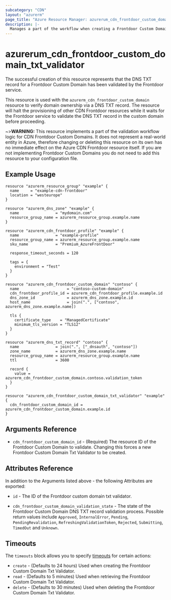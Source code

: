 ```yaml
---
subcategory: "CDN"
layout: "azurerm"
page_title: "Azure Resource Manager: azurerum_cdn_frontdoor_custom_domain_txt_validator"
description: |-
  Manages a part of the workflow when creating a Frontdoor Custom Domain.
---
```


# azurerum_cdn_frontdoor_custom_domain_txt_validator

The successful creation of this resource represents that the DNS TXT record for a Frontdoor Custom Domain has been validated by the Frontdoor service.

This resource is used with the `azurerm_cdn_frontdoor_custom_domain` resource to verify domain ownership via a DNS TXT record. The resource will halt the provisioning of other CDN Frontdoor resources while it waits for the Frontdoor service to validate the DNS TXT record in the custom domain before proceeding.

~>**WARNING:** This resource implements a part of the validation workflow logic for CDN Frontdoor Custom Domains. It does not represent a real-world entity in Azure, therefore changing or deleting this resource on its own has no immediate effect on the Azure CDN Frontdoor resource itself. If you are not implementing Frontdoor Custom Domains you do not need to add this resource to your configuration file.

## Example Usage

```hcl
resource "azurerm_resource_group" "example" {
  name     = "example-cdn-frontdoor"
  location = "westeurope"
}

resource "azurerm_dns_zone" "example" {
  name                = "mydomain.com"
  resource_group_name = azurerm_resource_group.example.name
}

resource "azurerm_cdn_frontdoor_profile" "example" {
  name                = "example-profile"
  resource_group_name = azurerm_resource_group.example.name
  sku_name            = "Premium_AzureFrontDoor"

  response_timeout_seconds = 120

  tags = {
    environment = "Test"
  }
}

resource "azurerm_cdn_frontdoor_custom_domain" "contoso" {
  name                     = "contoso-custom-domain"
  cdn_frontdoor_profile_id = azurerm_cdn_frontdoor_profile.example.id
  dns_zone_id              = azurerm_dns_zone.example.id
  host_name                = join(".", ["contoso", azurerm_dns_zone.example.name])

  tls {
    certificate_type    = "ManagedCertificate"
    minimum_tls_version = "TLS12"
  }
}

resource "azurerm_dns_txt_record" "contoso" {
  name                = join(".", ["_dnsauth", "contoso"])
  zone_name           = azurerm_dns_zone.example.name
  resource_group_name = azurerm_resource_group.example.name
  ttl                 = 3600

  record {
    value = azurerm_cdn_frontdoor_custom_domain.contoso.validation_token
  }
}

resource "azurerm_cdn_frontdoor_custom_domain_txt_validator" "example" {
  cdn_frontdoor_custom_domain_id = azurerm_cdn_frontdoor_custom_domain.example.id
}
```

## Arguments Reference

* `cdn_frontdoor_custom_domain_id` - (Required) The resource ID of the Frontdoor Custom Domain to validate. Changing this forces a new Frontdoor Custom Domain Txt Validator to be created.

## Attributes Reference

In addition to the Arguments listed above - the following Attributes are exported:

* `id` - The ID of the Frontdoor custom domain txt validator.

* `cdn_frontdoor_custom_domain_validation_state` - The state of the Frontdoor Custom Domain DNS TXT record validation process. Possible return values include `Approved`, `InternalError`, `Pending`, `PendingRevalidation`, `RefreshingValidationToken`, `Rejected`, `Submitting`, `TimedOut` and `Unknown`.

## Timeouts

The `timeouts` block allows you to specify [timeouts](https://www.terraform.io/docs/configuration/resources.html#timeouts) for certain actions:

* `create` - (Defaults to 24 hours) Used when creating the Frontdoor Custom Domain Txt Validator.
* `read` - (Defaults to 5 minutes) Used when retrieving the Frontdoor Custom Domain Txt Validator.
* `delete` - (Defaults to 30 minutes) Used when deleting the Frontdoor Custom Domain Txt Validator.
